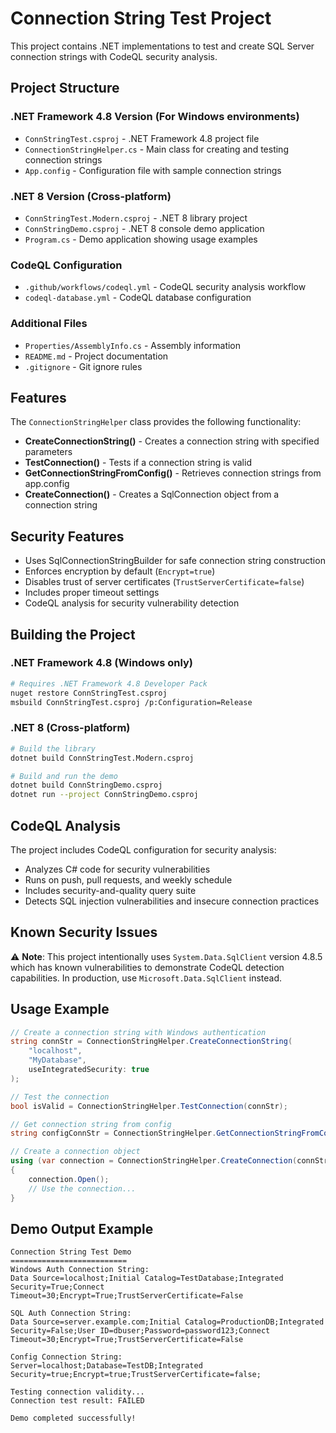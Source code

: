 # Connection String Test Project

This project contains .NET implementations to test and create SQL Server connection strings with CodeQL security analysis.

## Project Structure

### .NET Framework 4.8 Version (For Windows environments)
- `ConnStringTest.csproj` - .NET Framework 4.8 project file
- `ConnectionStringHelper.cs` - Main class for creating and testing connection strings
- `App.config` - Configuration file with sample connection strings

### .NET 8 Version (Cross-platform)
- `ConnStringTest.Modern.csproj` - .NET 8 library project
- `ConnStringDemo.csproj` - .NET 8 console demo application
- `Program.cs` - Demo application showing usage examples

### CodeQL Configuration
- `.github/workflows/codeql.yml` - CodeQL security analysis workflow
- `codeql-database.yml` - CodeQL database configuration

### Additional Files
- `Properties/AssemblyInfo.cs` - Assembly information
- `README.md` - Project documentation
- `.gitignore` - Git ignore rules

## Features

The `ConnectionStringHelper` class provides the following functionality:

- **CreateConnectionString()** - Creates a connection string with specified parameters
- **TestConnection()** - Tests if a connection string is valid
- **GetConnectionStringFromConfig()** - Retrieves connection strings from app.config
- **CreateConnection()** - Creates a SqlConnection object from a connection string

## Security Features

- Uses SqlConnectionStringBuilder for safe connection string construction
- Enforces encryption by default (`Encrypt=true`)
- Disables trust of server certificates (`TrustServerCertificate=false`)
- Includes proper timeout settings
- CodeQL analysis for security vulnerability detection

## Building the Project

### .NET Framework 4.8 (Windows only)
```bash
# Requires .NET Framework 4.8 Developer Pack
nuget restore ConnStringTest.csproj
msbuild ConnStringTest.csproj /p:Configuration=Release
```

### .NET 8 (Cross-platform)
```bash
# Build the library
dotnet build ConnStringTest.Modern.csproj

# Build and run the demo
dotnet build ConnStringDemo.csproj
dotnet run --project ConnStringDemo.csproj
```

## CodeQL Analysis

The project includes CodeQL configuration for security analysis:
- Analyzes C# code for security vulnerabilities
- Runs on push, pull requests, and weekly schedule
- Includes security-and-quality query suite
- Detects SQL injection vulnerabilities and insecure connection practices

## Known Security Issues

⚠️ **Note**: This project intentionally uses `System.Data.SqlClient` version 4.8.5 which has known vulnerabilities to demonstrate CodeQL detection capabilities. In production, use `Microsoft.Data.SqlClient` instead.

## Usage Example

```csharp
// Create a connection string with Windows authentication
string connStr = ConnectionStringHelper.CreateConnectionString(
    "localhost", 
    "MyDatabase", 
    useIntegratedSecurity: true
);

// Test the connection
bool isValid = ConnectionStringHelper.TestConnection(connStr);

// Get connection string from config
string configConnStr = ConnectionStringHelper.GetConnectionStringFromConfig("DefaultConnection");

// Create a connection object
using (var connection = ConnectionStringHelper.CreateConnection(connStr))
{
    connection.Open();
    // Use the connection...
}
```

## Demo Output Example

```
Connection String Test Demo
==========================
Windows Auth Connection String:
Data Source=localhost;Initial Catalog=TestDatabase;Integrated Security=True;Connect Timeout=30;Encrypt=True;TrustServerCertificate=False

SQL Auth Connection String:
Data Source=server.example.com;Initial Catalog=ProductionDB;Integrated Security=False;User ID=dbuser;Password=password123;Connect Timeout=30;Encrypt=True;TrustServerCertificate=False

Config Connection String:
Server=localhost;Database=TestDB;Integrated Security=true;Encrypt=true;TrustServerCertificate=false;

Testing connection validity...
Connection test result: FAILED

Demo completed successfully!
```